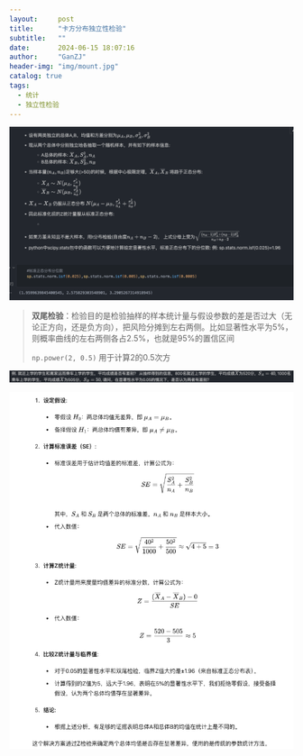 ```yaml
---
layout:     post
title:      "卡方分布独立性检验"
subtitle:   ""
date:       2024-06-15 18:07:16
author:     "GanZJ"
header-img: "img/mount.jpg"
catalog: true
tags:
  - 统计
  - 独立性检验
---
```


![image-20240616172428593](/img/in-post/image-20240616172428593.png)

> **双尾检验**：检验目的是检验抽样的样本统计量与假设参数的差是否过大（无论正方向，还是负方向），把风险分摊到左右两侧。比如显著性水平为5%，则概率曲线的左右两侧各占2.5%，也就是95%的置信区间
>
> `np.power(2, 0.5)` 用于计算2的0.5次方



![image-20240616173906335](/img/in-post/image-20240616173906335.png)

![image-20240616174052812](/img/in-post/image-20240616174052812.png)
